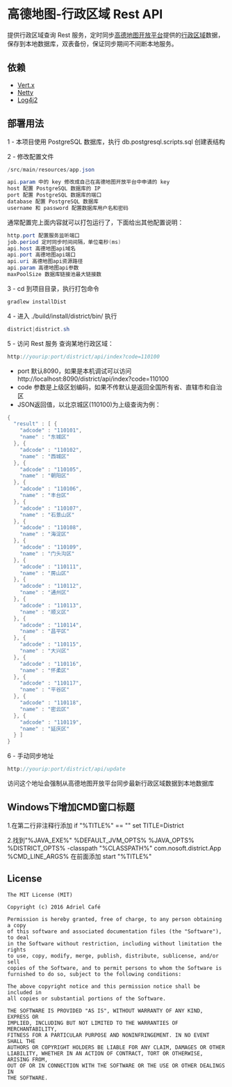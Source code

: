 # 高德地图-行政区域 Rest API
提供行政区域查询 Rest 服务，定时同步[高德地图开放平台](http://lbs.amap.com/)提供的[行政区域](http://lbs.amap.com/api/webservice/guide/api/district)数据，保存到本地数据库，双表备份，保证同步期间不间断本地服务。
## 依赖
* [Vert.x](https://github.com/eclipse/vert.x)
* [Netty](https://github.com/netty/netty)
* [Log4j2](https://github.com/apache/logging-log4j2)

## 部署用法
1 - 本项目使用 PostgreSQL 数据库，执行 db.postgresql.scripts.sql 创建表结构

2 - 修改配置文件
```java
/src/main/resources/app.json
```
```java
api.param 中的 key 修改成自己在高德地图开放平台中申请的 key
host 配置 PostgreSQL 数据库的 IP
port 配置 PostgreSQL 数据库的端口
database 配置 PostgreSQL 数据库
username 和 password 配置数据库用户名和密码
```
通常配置完上面内容就可以打包运行了，下面给出其他配置说明：
```java
http.port 配置服务监听端口
job.period 定时同步时间间隔，单位毫秒(ms)
api.host 高德地图api域名
api.port 高德地图api端口
api.uri 高德地图api资源路径
api.param 高德地图api参数
maxPoolSize 数据库链接池最大链接数
```

3 - cd 到项目目录，执行打包命令 
```java 
gradlew installDist
```
4 - 进入 ./build/install/district/bin/
执行 
```java 
district|district.sh
```
5 - 访问 Rest 服务
查询某地行政区域：
```java
http://yourip:port/district/api/index?code=110100
```
* port 默认8090，如果是本机调试可以访问 http://localhost:8090/district/api/index?code=110100
* code 参数是上级区划编码，如果不传默认是返回全国所有省、直辖市和自治区
* JSON返回值，以北京城区(110100)为上级查询为例：
```java
{
  "result" : [ {
    "adcode" : "110101",
    "name" : "东城区"
  }, {
    "adcode" : "110102",
    "name" : "西城区"
  }, {
    "adcode" : "110105",
    "name" : "朝阳区"
  }, {
    "adcode" : "110106",
    "name" : "丰台区"
  }, {
    "adcode" : "110107",
    "name" : "石景山区"
  }, {
    "adcode" : "110108",
    "name" : "海淀区"
  }, {
    "adcode" : "110109",
    "name" : "门头沟区"
  }, {
    "adcode" : "110111",
    "name" : "房山区"
  }, {
    "adcode" : "110112",
    "name" : "通州区"
  }, {
    "adcode" : "110113",
    "name" : "顺义区"
  }, {
    "adcode" : "110114",
    "name" : "昌平区"
  }, {
    "adcode" : "110115",
    "name" : "大兴区"
  }, {
    "adcode" : "110116",
    "name" : "怀柔区"
  }, {
    "adcode" : "110117",
    "name" : "平谷区"
  }, {
    "adcode" : "110118",
    "name" : "密云区"
  }, {
    "adcode" : "110119",
    "name" : "延庆区"
  } ]
}
```
6 - 手动同步地址
```java
http://yourip:port/district/api/update
```
访问这个地址会强制从高德地图开放平台同步最新行政区域数据到本地数据库

## Windows下增加CMD窗口标题

1.在第二行非注释行添加
if "%TITLE%" == "" set TITLE=District

2.找到"%JAVA_EXE%" %DEFAULT_JVM_OPTS% %JAVA_OPTS% %DISTRICT_OPTS%  -classpath "%CLASSPATH%" com.nosoft.district.App %CMD_LINE_ARGS%
在前面添加
start "%TITLE%"

## License
```
The MIT License (MIT)

Copyright (c) 2016 Adriel Café

Permission is hereby granted, free of charge, to any person obtaining a copy
of this software and associated documentation files (the "Software"), to deal
in the Software without restriction, including without limitation the rights
to use, copy, modify, merge, publish, distribute, sublicense, and/or sell
copies of the Software, and to permit persons to whom the Software is
furnished to do so, subject to the following conditions:

The above copyright notice and this permission notice shall be included in
all copies or substantial portions of the Software.

THE SOFTWARE IS PROVIDED "AS IS", WITHOUT WARRANTY OF ANY KIND, EXPRESS OR
IMPLIED, INCLUDING BUT NOT LIMITED TO THE WARRANTIES OF MERCHANTABILITY,
FITNESS FOR A PARTICULAR PURPOSE AND NONINFRINGEMENT. IN NO EVENT SHALL THE
AUTHORS OR COPYRIGHT HOLDERS BE LIABLE FOR ANY CLAIM, DAMAGES OR OTHER
LIABILITY, WHETHER IN AN ACTION OF CONTRACT, TORT OR OTHERWISE, ARISING FROM,
OUT OF OR IN CONNECTION WITH THE SOFTWARE OR THE USE OR OTHER DEALINGS IN
THE SOFTWARE.
```
